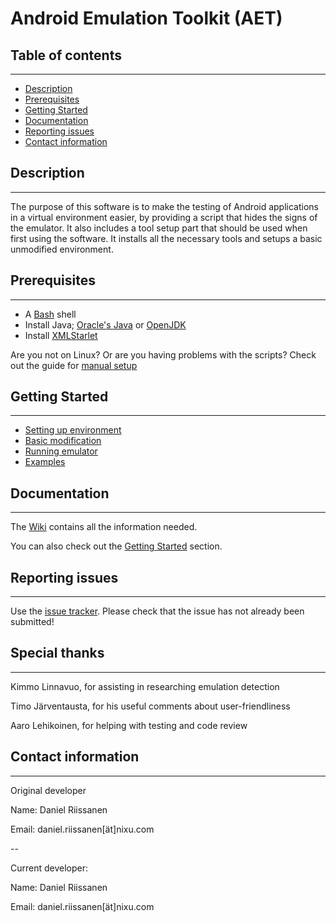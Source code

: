 # Android Emulation Toolkit (AET) #

## Table of contents ##
---
* [Description](#description)
* [Prerequisites](#prerequisites)
* [Getting Started](#getting-started)
* [Documentation](#documentation)
* [Reporting issues](#reporting-issues)
* [Contact information](#contact-information)


## Description ##
---
The purpose of this software is to make the testing of Android applications in
a virtual environment easier, by providing a script that hides the signs of
the emulator. It also includes a tool setup part that should be used when first
using the software. It installs all the necessary tools and setups a basic
unmodified environment.


## Prerequisites ##
---
* A [Bash][1] shell
* Install Java; [Oracle's Java][2] or [OpenJDK][3]
* Install [XMLStarlet][4]

Are you not on Linux? Or are you having problems with the scripts? Check out the
guide for [manual setup][5]

## Getting Started ##
---
* [Setting up environment][6]
* [Basic modification][7]
* [Running emulator][8]
* [Examples][9]


## Documentation ##
---
The [Wiki][10] contains all the information needed.

You can also check out the [Getting Started](#getting-started) section.


## Reporting issues ##
---
Use the [issue tracker][11]. Please check that the issue has not already
been submitted!


## Special thanks ##
---
Kimmo Linnavuo, for assisting in researching emulation detection

Timo Järventausta, for his useful comments about user-friendliness

Aaro Lehikoinen, for helping with testing and code review


## Contact information ##
---
Original developer

Name:   Daniel Riissanen

Email:  daniel.riissanen[ät]nixu.com

--

Current developer:

Name:   Daniel Riissanen

Email:  daniel.riissanen[ät]nixu.com

<!--- Links -->
[1]: https://en.wikipedia.org/wiki/Bash_%28Unix_shell%29
[2]: http://java.com/en/download/
[3]: http://openjdk.java.net/install/
[4]: http://xmlstar.sourceforge.net/download.php
[5]: https://x/daniel.riissanen/android-emulation-environment-setup/wikis/Manual-setup
[6]: https://x/daniel.riissanen/android-emulation-environment-setup/wikis/Setting-up-environment
[7]: https://x/daniel.riissanen/android-emulation-environment-setup/wikis/Basic-modification-of-environment
[8]: https://x/daniel.riissanen/android-emulation-environment-setup/wikis/Running-the-emulator
[9]: https://x/daniel.riissanen/android-emulation-environment-setup/wikis/Examples
[10]: https://x/daniel.riissanen/android-emulation-environment-setup/wikis/home
[11]: https://x/daniel.riissanen/android-emulation-environment-setup/issues
